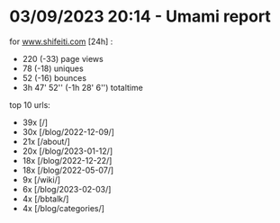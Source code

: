 # 03/09/2023 20:14 - Umami report
for www.shifeiti.com [24h] :

 - 220 (-33) page views
 - 78 (-18) uniques
 - 52 (-16) bounces
 - 3h 47' 52'' (-1h 28' 6'') totaltime


top 10 urls:
 - 39x [/]
 - 30x [/blog/2022-12-09/]
 - 21x [/about/]
 - 20x [/blog/2023-01-12/]
 - 18x [/blog/2022-12-22/]
 - 18x [/blog/2022-05-07/]
 - 9x [/wiki/]
 - 6x [/blog/2023-02-03/]
 - 4x [/bbtalk/]
 - 4x [/blog/categories/]


